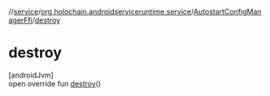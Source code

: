 //[service](../../../index.md)/[org.holochain.androidserviceruntime.service](../index.md)/[AutostartConfigManagerFfi](index.md)/[destroy](destroy.md)

# destroy

[androidJvm]\
open override fun [destroy](destroy.md)()